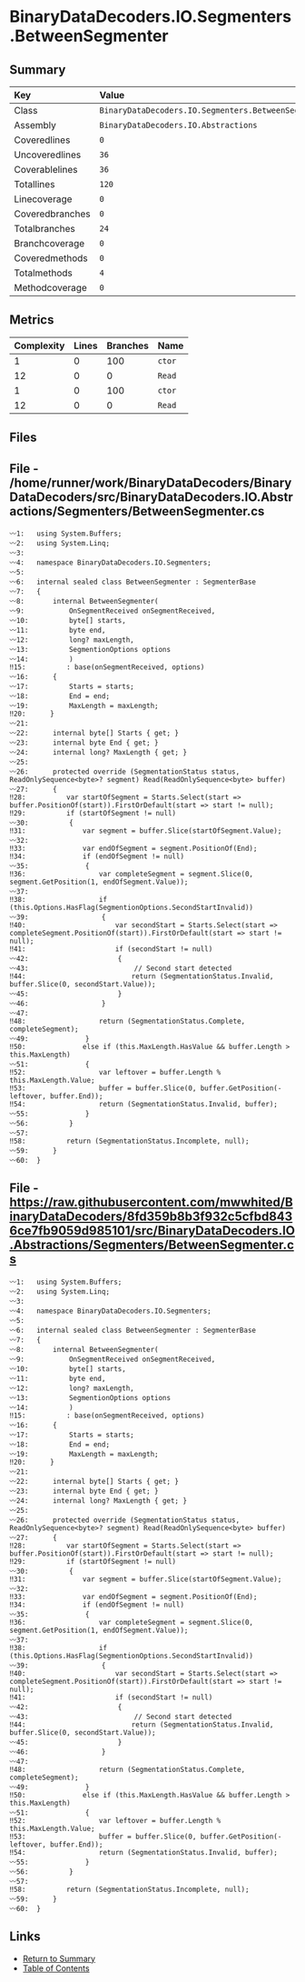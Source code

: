 ﻿# BinaryDataDecoders.IO.Segmenters.BetweenSegmenter

## Summary

| Key             | Value                                               |
| :-------------- | :-------------------------------------------------- |
| Class           | `BinaryDataDecoders.IO.Segmenters.BetweenSegmenter` |
| Assembly        | `BinaryDataDecoders.IO.Abstractions`                |
| Coveredlines    | `0`                                                 |
| Uncoveredlines  | `36`                                                |
| Coverablelines  | `36`                                                |
| Totallines      | `120`                                               |
| Linecoverage    | `0`                                                 |
| Coveredbranches | `0`                                                 |
| Totalbranches   | `24`                                                |
| Branchcoverage  | `0`                                                 |
| Coveredmethods  | `0`                                                 |
| Totalmethods    | `4`                                                 |
| Methodcoverage  | `0`                                                 |

## Metrics

| Complexity | Lines | Branches | Name    |
| :--------- | :---- | :------- | :------ |
| 1          | 0     | 100      | `ctor`  |
| 12         | 0     | 0        | `Read`  |
| 1          | 0     | 100      | `ctor`  |
| 12         | 0     | 0        | `Read`  |

## Files

## File - /home/runner/work/BinaryDataDecoders/BinaryDataDecoders/src/BinaryDataDecoders.IO.Abstractions/Segmenters/BetweenSegmenter.cs

```CSharp
〰1:   using System.Buffers;
〰2:   using System.Linq;
〰3:   
〰4:   namespace BinaryDataDecoders.IO.Segmenters;
〰5:   
〰6:   internal sealed class BetweenSegmenter : SegmenterBase
〰7:   {
〰8:       internal BetweenSegmenter(
〰9:           OnSegmentReceived onSegmentReceived,
〰10:          byte[] starts,
〰11:          byte end,
〰12:          long? maxLength,
〰13:          SegmentionOptions options
〰14:          )
‼15:          : base(onSegmentReceived, options)
〰16:      {
〰17:          Starts = starts;
〰18:          End = end;
〰19:          MaxLength = maxLength;
‼20:      }
〰21:  
〰22:      internal byte[] Starts { get; }
〰23:      internal byte End { get; }
〰24:      internal long? MaxLength { get; }
〰25:  
〰26:      protected override (SegmentationStatus status, ReadOnlySequence<byte>? segment) Read(ReadOnlySequence<byte> buffer)
〰27:      {
‼28:          var startOfSegment = Starts.Select(start => buffer.PositionOf(start)).FirstOrDefault(start => start != null);
‼29:          if (startOfSegment != null)
〰30:          {
‼31:              var segment = buffer.Slice(startOfSegment.Value);
〰32:  
‼33:              var endOfSegment = segment.PositionOf(End);
‼34:              if (endOfSegment != null)
〰35:              {
‼36:                  var completeSegment = segment.Slice(0, segment.GetPosition(1, endOfSegment.Value));
〰37:  
‼38:                  if (this.Options.HasFlag(SegmentionOptions.SecondStartInvalid))
〰39:                  {
‼40:                      var secondStart = Starts.Select(start => completeSegment.PositionOf(start)).FirstOrDefault(start => start != null);
‼41:                      if (secondStart != null)
〰42:                      {
〰43:                          // Second start detected
‼44:                          return (SegmentationStatus.Invalid, buffer.Slice(0, secondStart.Value));
〰45:                      }
〰46:                  }
〰47:  
‼48:                  return (SegmentationStatus.Complete, completeSegment);
〰49:              }
‼50:              else if (this.MaxLength.HasValue && buffer.Length > this.MaxLength)
〰51:              {
‼52:                  var leftover = buffer.Length % this.MaxLength.Value;
‼53:                  buffer = buffer.Slice(0, buffer.GetPosition(-leftover, buffer.End));
‼54:                  return (SegmentationStatus.Invalid, buffer);
〰55:              }
〰56:          }
〰57:  
‼58:          return (SegmentationStatus.Incomplete, null);
〰59:      }
〰60:  }
```

## File - https://raw.githubusercontent.com/mwwhited/BinaryDataDecoders/8fd359b8b3f932c5cfbd8436ce7fb9059d985101/src/BinaryDataDecoders.IO.Abstractions/Segmenters/BetweenSegmenter.cs

```CSharp
〰1:   using System.Buffers;
〰2:   using System.Linq;
〰3:   
〰4:   namespace BinaryDataDecoders.IO.Segmenters;
〰5:   
〰6:   internal sealed class BetweenSegmenter : SegmenterBase
〰7:   {
〰8:       internal BetweenSegmenter(
〰9:           OnSegmentReceived onSegmentReceived,
〰10:          byte[] starts,
〰11:          byte end,
〰12:          long? maxLength,
〰13:          SegmentionOptions options
〰14:          )
‼15:          : base(onSegmentReceived, options)
〰16:      {
〰17:          Starts = starts;
〰18:          End = end;
〰19:          MaxLength = maxLength;
‼20:      }
〰21:  
〰22:      internal byte[] Starts { get; }
〰23:      internal byte End { get; }
〰24:      internal long? MaxLength { get; }
〰25:  
〰26:      protected override (SegmentationStatus status, ReadOnlySequence<byte>? segment) Read(ReadOnlySequence<byte> buffer)
〰27:      {
‼28:          var startOfSegment = Starts.Select(start => buffer.PositionOf(start)).FirstOrDefault(start => start != null);
‼29:          if (startOfSegment != null)
〰30:          {
‼31:              var segment = buffer.Slice(startOfSegment.Value);
〰32:  
‼33:              var endOfSegment = segment.PositionOf(End);
‼34:              if (endOfSegment != null)
〰35:              {
‼36:                  var completeSegment = segment.Slice(0, segment.GetPosition(1, endOfSegment.Value));
〰37:  
‼38:                  if (this.Options.HasFlag(SegmentionOptions.SecondStartInvalid))
〰39:                  {
‼40:                      var secondStart = Starts.Select(start => completeSegment.PositionOf(start)).FirstOrDefault(start => start != null);
‼41:                      if (secondStart != null)
〰42:                      {
〰43:                          // Second start detected
‼44:                          return (SegmentationStatus.Invalid, buffer.Slice(0, secondStart.Value));
〰45:                      }
〰46:                  }
〰47:  
‼48:                  return (SegmentationStatus.Complete, completeSegment);
〰49:              }
‼50:              else if (this.MaxLength.HasValue && buffer.Length > this.MaxLength)
〰51:              {
‼52:                  var leftover = buffer.Length % this.MaxLength.Value;
‼53:                  buffer = buffer.Slice(0, buffer.GetPosition(-leftover, buffer.End));
‼54:                  return (SegmentationStatus.Invalid, buffer);
〰55:              }
〰56:          }
〰57:  
‼58:          return (SegmentationStatus.Incomplete, null);
〰59:      }
〰60:  }
```

## Links

* [Return to Summary](Summary.md)
* [Table of Contents](../TOC.md)

